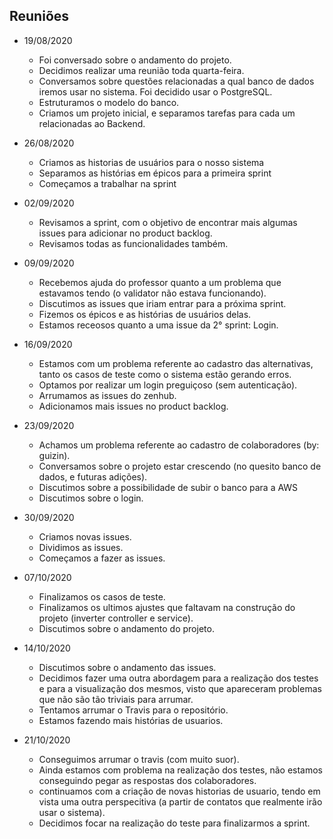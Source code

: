 ﻿
<!-- MEETINGS -->
## Reuniões

* 19/08/2020
   - Foi conversado sobre o andamento do projeto.
   - Decidimos realizar uma reunião toda quarta-feira.
   - Conversamos sobre questões relacionadas a qual banco de dados iremos usar no sistema. Foi decidido usar o PostgreSQL.
   - Estruturamos o modelo do banco.
   - Criamos um projeto inicial, e separamos tarefas para cada um relacionadas ao Backend.


* 26/08/2020
   - Criamos as historias de usuários para o nosso sistema
   - Separamos as histórias em épicos para a primeira sprint
   - Começamos a trabalhar na sprint

* 02/09/2020
   - Revisamos a sprint, com o objetivo de encontrar mais algumas issues para adicionar no product backlog.
   - Revisamos todas as funcionalidades também.
   
* 09/09/2020
   - Recebemos ajuda do professor quanto a um problema que estavamos tendo (o validator não estava funcionando).
   - Discutimos as issues que iriam entrar para a próxima sprint.
   - Fizemos os épicos e as histórias de usuários delas.
   - Estamos receosos quanto a uma issue da 2° sprint: Login.
   
* 16/09/2020
   - Estamos com um problema referente ao cadastro das alternativas, tanto os casos de teste como o sistema estão gerando erros.
   - Optamos por realizar um login preguiçoso (sem autenticação).
   - Arrumamos as issues do zenhub.
   - Adicionamos mais issues no product backlog.
   
* 23/09/2020
   - Achamos um problema referente ao cadastro de colaboradores (by: guizin).
   - Conversamos sobre o projeto estar crescendo (no quesito banco de dados, e futuras adições).
   - Discutimos sobre a possibilidade de subir o banco para a AWS
   - Discutimos sobre o login.
   
* 30/09/2020
   - Criamos novas issues.
   - Dividimos as issues.
   - Começamos a fazer as issues.

* 07/10/2020
   - Finalizamos os casos de teste.
   - Finalizamos os ultimos ajustes que faltavam na construção do projeto (inverter controller e service).
   - Discutimos sobre o andamento do projeto.

* 14/10/2020
   - Discutimos sobre o andamento das issues.
   - Decidimos fazer uma outra abordagem para a realização dos testes e para a visualização dos mesmos, visto que apareceram problemas que não são tão triviais para arrumar.
   - Tentamos arrumar o Travis para o repositório.
   - Estamos fazendo mais histórias de usuarios.

* 21/10/2020
   - Conseguimos arrumar o travis (com muito suor).
   - Ainda estamos com problema na realização dos testes, não estamos conseguindo pegar as respostas dos colaboradores.
   - continuamos com a criação de novas historias de usuario, tendo em vista uma outra perspecitiva (a partir de contatos que realmente irão usar o sistema).
   - Decidimos focar na realização do teste para finalizarmos a sprint.